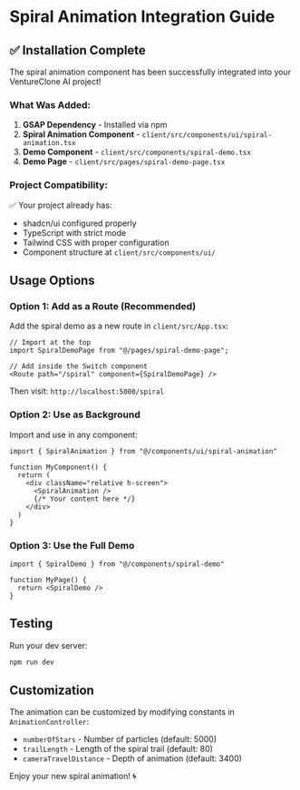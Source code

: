 # Spiral Animation Integration Guide

## ✅ Installation Complete

The spiral animation component has been successfully integrated into your VentureClone AI project!

### What Was Added:

1. **GSAP Dependency** - Installed via npm
2. **Spiral Animation Component** - `client/src/components/ui/spiral-animation.tsx`
3. **Demo Component** - `client/src/components/spiral-demo.tsx`
4. **Demo Page** - `client/src/pages/spiral-demo-page.tsx`

### Project Compatibility:

✅ Your project already has:
- shadcn/ui configured properly
- TypeScript with strict mode
- Tailwind CSS with proper configuration
- Component structure at `client/src/components/ui/`

## Usage Options

### Option 1: Add as a Route (Recommended)

Add the spiral demo as a new route in `client/src/App.tsx`:

```tsx
// Import at the top
import SpiralDemoPage from "@/pages/spiral-demo-page";

// Add inside the Switch component
<Route path="/spiral" component={SpiralDemoPage} />
```

Then visit: `http://localhost:5000/spiral`

### Option 2: Use as Background

Import and use in any component:

```tsx
import { SpiralAnimation } from "@/components/ui/spiral-animation"

function MyComponent() {
  return (
    <div className="relative h-screen">
      <SpiralAnimation />
      {/* Your content here */}
    </div>
  )
}
```

### Option 3: Use the Full Demo

```tsx
import { SpiralDemo } from "@/components/spiral-demo"

function MyPage() {
  return <SpiralDemo />
}
```

## Testing

Run your dev server:
```bash
npm run dev
```

## Customization

The animation can be customized by modifying constants in `AnimationController`:
- `numberOfStars` - Number of particles (default: 5000)
- `trailLength` - Length of the spiral trail (default: 80)
- `cameraTravelDistance` - Depth of animation (default: 3400)

Enjoy your new spiral animation! 🌀
